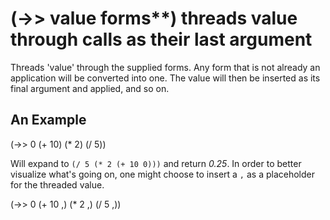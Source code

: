 # (->> value forms**) threads value through calls as their last argument
Threads 'value' through the supplied forms. Any form that is not already an application will be converted into one. The value will then be inserted as its final argument and applied, and so on.

## An Example

  (->> 0 (+ 10) (* 2) (/ 5))

Will expand to `(/ 5 (* 2 (+ 10 0)))` and return _0.25_. In order to better visualize what's going on, one might choose to insert a `,` as a placeholder for the threaded value.

  (->> 0 (+ 10 ,) (* 2 ,) (/ 5 ,))
